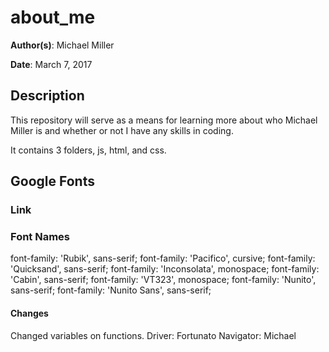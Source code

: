 # about_me

**Author(s)**: Michael Miller

**Date**: March 7, 2017

## Description

This repository will serve as a means for learning more about who Michael Miller is and whether or not I have any skills in coding.

It contains 3 folders, js, html, and css.

## Google Fonts

### Link

<link href="https://fonts.googleapis.com/css?family=Cabin|Inconsolata|Nunito|Nunito+Sans|Pacifico|Quicksand|Rubik|VT323" rel="stylesheet">

### Font Names

font-family: 'Rubik', sans-serif;
font-family: 'Pacifico', cursive;
font-family: 'Quicksand', sans-serif;
font-family: 'Inconsolata', monospace;
font-family: 'Cabin', sans-serif;
font-family: 'VT323', monospace;
font-family: 'Nunito', sans-serif;
font-family: 'Nunito Sans', sans-serif;

#### Changes
Changed variables on functions.
Driver: Fortunato
Navigator: Michael

